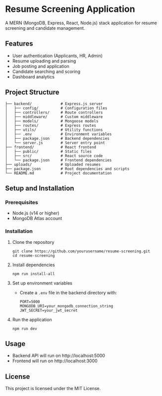 # Resume Screening Application

A MERN (MongoDB, Express, React, Node.js) stack application for resume screening and candidate management.

## Features

- User authentication (Applicants, HR, Admin)
- Resume uploading and parsing
- Job posting and application
- Candidate searching and scoring
- Dashboard analytics

## Project Structure

```
├── backend/             # Express.js server
│   ├── config/          # Configuration files
│   ├── controllers/     # Route controllers
│   ├── middleware/      # Custom middleware
│   ├── models/          # Mongoose models
│   ├── routes/          # Express routes
│   ├── utils/           # Utility functions
│   ├── .env             # Environment variables
│   ├── package.json     # Backend dependencies
│   └── server.js        # Server entry point
├── frontend/            # React frontend
│   ├── public/          # Static files
│   ├── src/             # React source code
│   └── package.json     # Frontend dependencies
├── uploads/             # Uploaded resumes
├── package.json         # Root dependencies and scripts
└── README.md            # Project documentation
```

## Setup and Installation

### Prerequisites
- Node.js (v14 or higher)
- MongoDB Atlas account

### Installation

1. Clone the repository
   ```
   git clone https://github.com/yourusername/resume-screening.git
   cd resume-screening
   ```

2. Install dependencies
   ```
   npm run install-all
   ```

3. Set up environment variables
   - Create a `.env` file in the backend directory with:
     ```
     PORT=5000
     MONGODB_URI=your_mongodb_connection_string
     JWT_SECRET=your_jwt_secret
     ```

4. Run the application
   ```
   npm run dev
   ```

## Usage

- Backend API will run on http://localhost:5000
- Frontend will run on http://localhost:3000

## License

This project is licensed under the MIT License.

